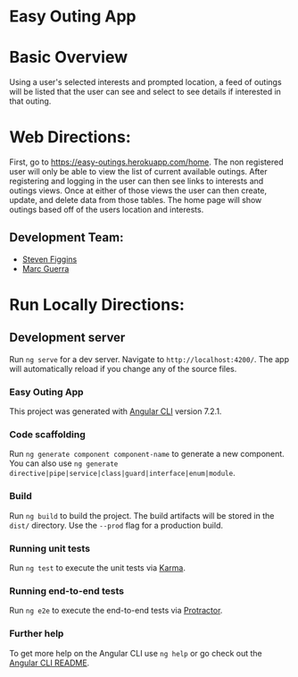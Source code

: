 # Easy Outing App
# Basic Overview
Using a user's selected interests and prompted location, a feed of outings will be listed that the user can see and select to see details if interested in that outing.

# Web Directions:
First, go to  https://easy-outings.herokuapp.com/home. 
The non registered user will only be able to view the list of current available outings. 
After registering and logging in the user can then see links to interests and outings views.
Once at either of those views the user can then create, update, and delete data from those tables. 
The home page will show outings based off of the users location and interests.  

## Development Team:
* <a href="https://github.com/stevenpfiggins">Steven Figgins</a>
* <a href="https://github.com/marcguerra91">Marc Guerra</a>

# Run Locally Directions:

## Development server

Run `ng serve` for a dev server. Navigate to `http://localhost:4200/`. The app will automatically reload if you change any of the source files.

### Easy Outing App
This project was generated with [Angular CLI](https://github.com/angular/angular-cli) version 7.2.1.

### Code scaffolding

Run `ng generate component component-name` to generate a new component. You can also use `ng generate directive|pipe|service|class|guard|interface|enum|module`.

### Build

Run `ng build` to build the project. The build artifacts will be stored in the `dist/` directory. Use the `--prod` flag for a production build.

### Running unit tests

Run `ng test` to execute the unit tests via [Karma](https://karma-runner.github.io).

### Running end-to-end tests

Run `ng e2e` to execute the end-to-end tests via [Protractor](http://www.protractortest.org/).

### Further help

To get more help on the Angular CLI use `ng help` or go check out the [Angular CLI README](https://github.com/angular/angular-cli/blob/master/README.md).
